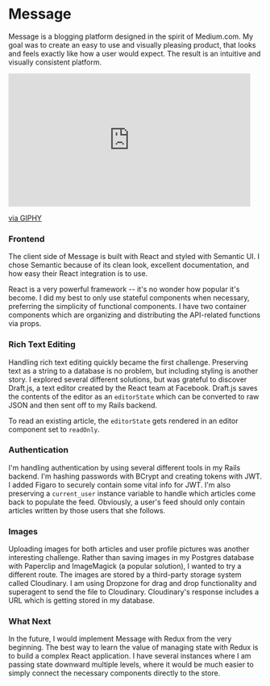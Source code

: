 # Message

Message is a blogging platform designed in the spirit of Medium.com. My goal was to create an easy to use and visually pleasing product, that looks and feels exactly like how a user would expect. The result is an intuitive and visually consistent platform.

<iframe src="https://giphy.com/embed/3ohrynpkyPjfVyiOeA" width="480" height="264" frameBorder="0" class="giphy-embed" allowFullScreen></iframe><p><a href="https://giphy.com/gifs/message-react-curtis-greene-3ohrynpkyPjfVyiOeA">via GIPHY</a></p>

### Frontend

The client side of Message is built with React and styled with Semantic UI. I chose Semantic because of its clean look, excellent documentation, and how easy their React integration is to use.

React is a very powerful framework -- it's no wonder how popular it's become. I did my best to only use stateful components when necessary, preferring the simplicity of functional components. I have two container components which are organizing and distributing the API-related functions via props.

### Rich Text Editing

Handling rich text editing quickly became the first challenge. Preserving text as a string to a database is no problem, but including styling is another story. I explored several different solutions, but was grateful to discover Draft.js, a text editor created by the React team at Facebook. Draft.js saves the contents of the editor as an ```editorState``` which can be converted to raw JSON and then sent off to my Rails backend.

To read an existing article, the ```editorState``` gets rendered in an editor component set to ```readOnly```.

### Authentication

I'm handling authentication by using several different tools in my Rails backend. I'm hashing passwords with BCrypt and creating tokens with JWT. I added Figaro to securely contain some vital info for JWT. I'm also preserving a ```current_user``` instance variable to handle which articles come back to populate the feed. Obviously, a user's feed should only contain articles written by those users that she follows.

### Images

Uploading images for both articles and user profile pictures was another interesting challenge. Rather than saving images in my Postgres database with Paperclip and ImageMagick (a popular solution), I wanted to try a different route. The images are stored by a third-party storage system called Cloudinary. I am using Dropzone for drag and drop functionality and superagent to send the file to Cloudinary. Cloudinary's response includes a URL which is getting stored in my database.

### What Next

In the future, I would implement Message with Redux from the very beginning. The best way to learn the value of managing state with Redux is to build a complex React application. I have several instances where I am passing state downward multiple levels, where it would be much easier to simply connect the necessary components directly to the store.
